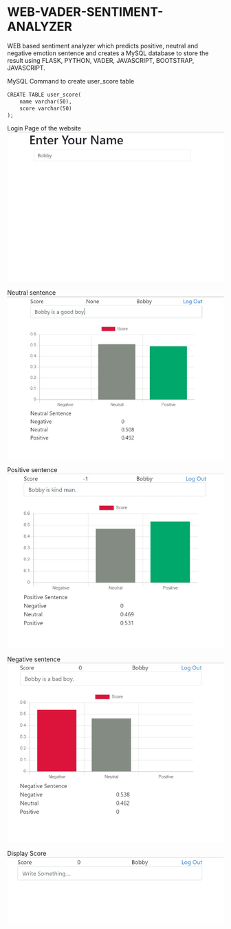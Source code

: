 # WEB-VADER-SENTIMENT-ANALYZER
WEB based sentiment analyzer which predicts positive, neutral and negative emotion sentence and creates a MySQL database to store the result using FLASK, PYTHON, VADER, JAVASCRIPT, BOOTSTRAP, JAVASCRIPT.


MySQL Command to create user_score table
	
	CREATE TABLE user_score(
		name varchar(50),
		score varchar(50)
	);

Login Page of the website
![image](images/login.jpeg)

Neutral sentence  
![image](images/neutral.jpeg)

Positive sentence  
![image](images/positive.jpeg)

Negative sentence  
![image](images/negative.jpeg)

Display Score
![image](images/score.jpeg)
